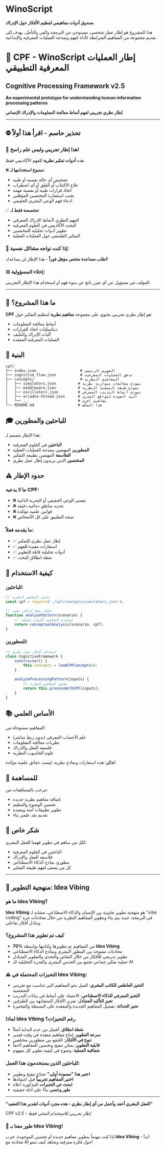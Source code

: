 # WinoScript

**صندوق أدوات مفاهيمي لتنظيم الأفكار حول الإدراك.**

هذا المشروع هو إطار عمل شخصي، مستوحى من البرمجة والفن والتأمل، يهدف إلى تقديم مجموعة من المفاهيم المترابطة كأداة لفهم ونمذجة العمليات المعرفية والإبداعية.

# 🧠 CPF - WinoScript إطار العمليات المعرفية التطبيقي

## Cognitive Processing Framework v2.5
**An experimental prototype for understanding human information processing patterns**

**إطار نظري تجريبي لفهم أنماط معالجة المعلومات والإدراك الإنساني**

---

## ⛔ تحذير حاسم - اقرأ هذا أولاً

### 🚨 هذا إطار تجريبي وليس علم راسخ!

هذه **أدوات تفكير نظرية** للفهم الأكاديمي فقط.

❌ **ممنوع استخدامها لـ:**
- تشخيص أي حالة نفسية أو طبية
- علاج الاكتئاب أو القلق أو أي اضطراب  
- اتخاذ قرارات طبية أو نفسية مهمة
- تجنب استشارة المختصين المؤهلين
- ادعاء فهم الوعي البشري الحقيقي

✅ **مخصصة فقط لـ:**
- الفهم النظري لأنماط الإدراك المعرفي
- البحث الأكاديمي في العلوم المعرفية
- تطوير أدوات تحليلية للمختصين
- التفكير الفلسفي حول العمليات العقلية

### 🏥 إذا كنت تواجه مشاكل نفسية:
**اطلب مساعدة مختص مؤهل فوراً** - هذا الإطار لن يساعدك!

### ⚖️ إخلاء المسؤولية:
المؤلف غير مسؤول عن أي ضرر ناتج عن سوء فهم أو استخدام هذا الإطار التجريبي.

---

## 🎯 ما هذا المشروع؟

**CPF** هو إطار نظري تجريبي يحتوي على مجموعة **مفاهيم نظرية** لتنظيم التفكير حول:
- أنماط معالجة المعلومات
- ديناميكيات اتخاذ القرارات  
- آليات الإدراك والتكيف
- العمليات المعرفية المعقدة

## 📁 البنية

```
cpf/
├── index.json                    # الفهرس الرئيسي
├── cognitive_flow.json           # تدفق العمليات المعرفية
├── concepts/                     # المفاهيم النظرية
│   ├── simulators.json          # نموذج معالجات متوازية نظرية
│   ├── middleware.json          # نموذج طبقة التصفية النظرية  
│   ├── oscillators.json         # نموذج أنماط التذبذب المعرفي
│   ├── ariadne-thread.json      # آلية العودة للواقع الجذري
│   └── ...                      # مفاهيم أخرى
└── README.md                    # هذا الملف
```

## 🎓 للباحثين والمطورين

هذا الإطار مصمم لـ:
- **الباحثين** في العلوم المعرفية
- **المطورين** المهتمين بنمذجة العمليات العقلية
- **الفلاسفة** المهتمين بطبيعة التفكير
- **المختصين** الذين يريدون إطار عمل نظري

## ⚠️ حدود الإطار

### ما لا يدعيه CPF:
- ❌ تفسير الوعي الحقيقي أو التجربة الذاتية
- ❌ تحديد مناطق دماغية دقيقة
- ❌ قوانين علمية مؤكدة
- ❌ صحة التطبيق على كل الأشخاص

### ما يقدمه فعلاً:
- ✅ إطار عمل نظري للتفكير  
- ✅ استعارات مفيدة للفهم
- ✅ أدوات تحليلية قابلة للتطوير
- ✅ نقطة انطلاق للبحث

## 🚀 كيفية الاستخدام

### للباحثين:
```javascript
// تحميل المفاهيم النظرية
const cpf = require('./cpf/concepts/simulators.json');

// تحليل نمط إدراكي معين
function analyzePattern(scenario) {
    // استخدم المفاهيم كأدوات تحليلية
    return conceptualAnalysis(scenario, cpf);
}
```

### للمطورين:
```javascript
// استخدام كإطار عمل نظري
class CognitiveFramework {
    constructor() {
        this.concepts = loadCPFConcepts();
    }
    
    analyzeProcessingPattern(inputs) {
        // تطبيق المفاهيم النظرية
        return this.processWithCPF(inputs);
    }
}
```

## 📚 الأساس العلمي

المفاهيم مستوحاة من:
- علم الأعصاب المعرفي (بدون ربط مباشر)
- نظريات معالجة المعلومات
- فلسفة العقل والإدراك
- علوم الحاسوب النظرية

**تذكر:** هذه استعارات ونماذج نظرية، ليست حقائق علمية مؤكدة!

## 🤝 للمساهمة

مرحب بالمساهمات من:
- إضافة مفاهيم نظرية جديدة
- تحسين الوضوح والتنظيم
- تطوير تطبيقات آمنة ومفيدة
- تقديم نقد علمي بناء

## 🙏 شكر خاص

لكل من ساهم في تطوير فهمنا للعقل البشري:
- الباحثين في العلوم المعرفية
- فلاسفة العقل والإدراك  
- مطوري نماذج الذكاء الاصطناعي
- كل من يسعى لفهم طبيعة التفكير

---

## 🎨 منهجية التطوير: Idea Vibing

### ما هو Idea Vibing؟
**Idea Vibing** هو منهجية تطوير تعاونية بين الإنسان والذكاء الاصطناعي، مشابه لـ "vibe coding" في البرمجة، حيث يتم بناء وتطوير المفاهيم النظرية من خلال محادثات حرة وتبادل أفكار تفاعلي.

### كيف تم تطوير هذا المشروع؟
- **70%** من المفاهيم تم تطويرها وكتابتها بواسطة **Idea Vibing**
- محادثات مفتوحة بين المطور البشري ونماذج الذكاء الاصطناعي
- تطوير تدريجي للأفكار من خلال النقاش والتحدي والتطوير المتبادل
- عملية تفكير جماعي تجمع بين الحدس البشري والقدرة التحليلية للـ AI

### ⚠️ التحيزات المحتملة في Idea Vibing:
- **التحيز العاطفي للكاتب البشري**: الميل نحو المفاهيم التي تتناسب مع تجربتي الشخصية
- **التحيز المعرفي للذكاء الاصطناعي**: الاعتماد على أنماط في بيانات التدريب
- **تحيز التأكيد المتبادل**: تعزيز الأفكار المتشابهة بين الطرفين
- **تحيز الحداثة**: تفضيل المفاهيم الجديدة والمعقدة على البسيطة والمختبرة

### لماذا Idea Vibing رغم التحيزات؟
- **نقطة انطلاق**: أفضل من عدم البداية أصلاً
- **سرعة التطوير**: إنتاج مفاهيم معقدة في وقت قصير  
- **تنوع في الأفكار**: الجمع بين منظورين مختلفين
- **قابلية التطوير**: يمكن تنقيح وتحسين المفاهيم لاحقاً
- **شفافية العملية**: وضوح في كيفية تطوير كل مفهوم

### للباحثين الذين يستخدمون هذا العمل:
- **اعتبر هذا "مسودة أولى"** تحتاج تنقيح وتطوير
- **اختبر المفاهيم تجريبياً** قبل اعتمادها
- **ابحث عن التحيزات** المذكورة أعلاه
- **طور وحسن** بناءً على أدلة حقيقية

---

**"العقل البشري أعقد وأجمل من أي إطار نظري - هذه مجرد أدوات لتقدير هذا التعقيد"**

*CPF v2.5 - إطار تجريبي للاستخدام البحثي فقط*

### 🔄 طور معنا بـ Idea Vibing!
إذا كنت مهتماً بتطوير مفاهيم جديدة أو تحسين الموجودة، جرب **Idea Vibing** - ابدأ محادثة مع AI حول فكرة معرفية وشاهد كيف تنمو!